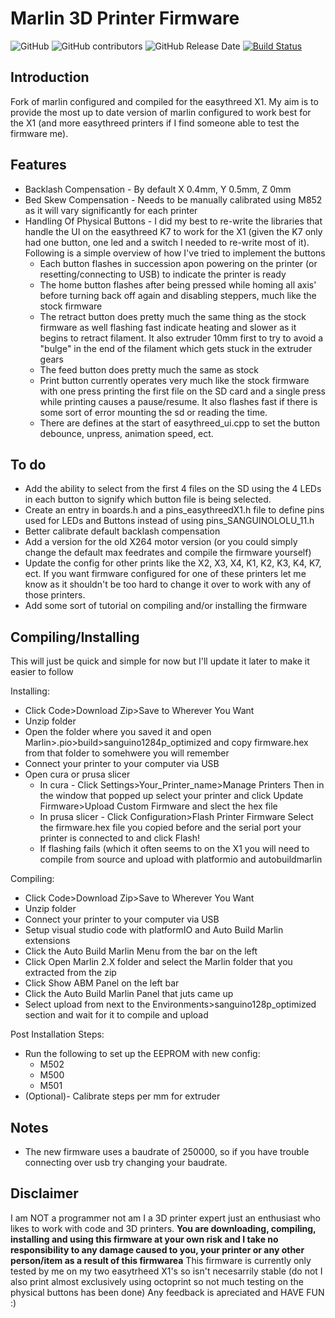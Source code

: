 # Marlin 3D Printer Firmware

![GitHub](https://img.shields.io/github/license/marlinfirmware/marlin.svg)
![GitHub contributors](https://img.shields.io/github/contributors/marlinfirmware/marlin.svg)
![GitHub Release Date](https://img.shields.io/github/release-date/marlinfirmware/marlin.svg)
[![Build Status](https://github.com/MarlinFirmware/Marlin/workflows/CI/badge.svg?branch=bugfix-2.0.x)](https://github.com/MarlinFirmware/Marlin/actions)

## Introduction
Fork of marlin configured and compiled for the easythreed X1. My aim is to provide the most up to date version of marlin configured to work best for the X1 (and more easythreed printers if I find someone able to test the firmware me).

## Features
- Backlash Compensation - By default X 0.4mm, Y 0.5mm, Z 0mm
- Bed Skew Compensation - Needs to be manually calibrated using M852 as it will vary significantly for each printer
- Handling Of Physical Buttons - I did my best to re-write the libraries that handle the UI on the easythreed K7 to work for the X1 (given the K7 only had one button, one led and a switch I needed to re-write  most of it). Following is a simple overview of how I've tried to implement the buttons
  - Each button flashes in succession apon powering on the printer (or resetting/connecting to USB) to indicate the printer is ready
  - The home button flashes after being pressed while homing all axis' before turning back off again and disabling steppers, much like the stock firmware
  - The retract button does pretty much the same thing as the stock firmware as well flashing fast indicate heating and slower as it begins to retract filament. It also extruder 10mm first to try to avoid a "bulge" in the end of the  filament which gets stuck in the extruder gears
  - The feed button does pretty much  the same as stock
  - Print button currently operates very much like the stock firmware with one press printing the first file on the SD card and a single press while printing causes a pause/resume. It also flashes fast if there is some sort of error mounting the sd or reading the time.
  - There are defines at the start of easythreed_ui.cpp to set the button debounce, unpress, animation speed, ect.
  
## To do
- Add the ability to select from the first 4 files on the SD using the 4 LEDs in each button to signify which button file is being selected.
- Create an entry in boards.h and a pins_easythreedX1.h file to define pins used for LEDs and Buttons instead of using pins_SANGUINOLOLU_11.h
- Better calibrate default backlash compensation
- Add a version for the old X264 motor version (or you could simply change the default max feedrates and compile the firmware yourself)
- Update the config for other prints like the X2, X3, X4, K1, K2, K3, K4, K7, ect. If you want firmware configured for one of these printers let me know as it shouldn't be too hard to change it over to work with any of those printers.
- Add some sort of tutorial on compiling and/or installing the firmware

## Compiling/Installing
This will just be quick and simple for now but I'll update it later to make it easier to follow

Installing:
- Click Code>Download Zip>Save to Wherever You Want
- Unzip folder
- Open the folder where you saved it and open  Marlin>.pio>build>sanguino1284p_optimized and copy firmware.hex from that folder to somehwere you will remember
- Connect your printer to your computer via USB
- Open cura or prusa slicer
  - In cura - Click Settings>Your_Printer_name>Manage Printers Then in the window that popped up select your printer and click Update Firmware>Upload Custom Firmware and slect the hex file
  - In prusa slicer - Click  Configuration>Flash Printer Firmware Select the firmware.hex file you copied before and the serial port your printer is connected to and  click  Flash!
  - If flashing fails (which it often seems to on the X1 you will need to compile from source and upload with platformio and autobuildmarlin

Compiling:
- Click Code>Download Zip>Save to Wherever You Want
- Unzip folder
- Connect your printer to your computer via USB
- Setup visual studio code with platformIO and Auto Build Marlin extensions
- Click the Auto Build Marlin Menu from the bar on the left
- Click Open Marlin 2.X folder and select the Marlin folder that you extracted from the zip
- Click Show ABM Panel on the left bar
- Click the Auto Build Marlin Panel that juts came up
- Select upload from next to the Environments>sanguino128p_optimized section and wait for it to compile and upload

Post Installation Steps:
- Run the following to set up the EEPROM with new config:
  - M502
  - M500
  - M501
- (Optional)- Calibrate steps per mm for extruder

## Notes
- The new firmware  uses a baudrate of 250000, so if you have trouble connecting over usb try changing your baudrate.

## Disclaimer
I am NOT a programmer not am I a 3D printer expert just an enthusiast who likes to work with code and 3D printers.
**You are downloading, compiling, installing and using this firmware at your own risk and I take no responsibility to any damage caused to you, your printer or any other person/item as a result of this firmwarea**
This firmware is currently only tested by me on my two easytrheed X1's so isn't necesarrily stable (do not I also print almost exclusively using octoprint so not  much testing on the physical buttons has been done)
Any feedback is apreciated and HAVE FUN :)
